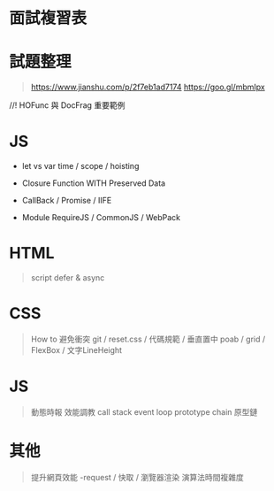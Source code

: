 # 面試複習表

# 試題整理
> https://www.jianshu.com/p/2f7eb1ad7174
> https://goo.gl/mbmIpx

//! HOFunc 與 DocFrag 重要範例

# JS
- let vs var
time / scope / hoisting
- Closure
Function WITH Preserved Data
- CallBack / Promise / IIFE

- Module
RequireJS / CommonJS / WebPack




<!------------------------------------------------------------------>
# HTML
> script defer & async

# CSS
> How to 避免衝突
git / reset.css / 代碼規範 / 
> 垂直置中 
poab / grid / FlexBox / 文字LineHeight

# JS
> 動態時報 效能調教
> call stack 
> event loop
> prototype chain 原型鏈

# 其他
> 提升網頁效能
-request / 快取 / 
> 瀏覽器渲染
> 演算法時間複雜度
